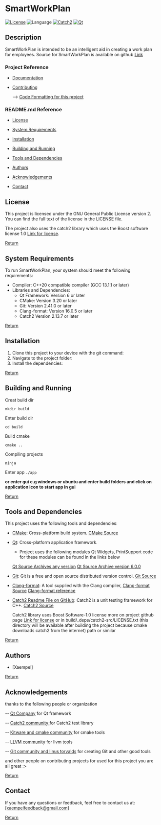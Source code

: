 # SmartWorkPlan

[![License](https://img.shields.io/badge/License-GPLv2-blue.svg)](https://www.gnu.org/licenses/gpl-2.0.html)
![Language](https://img.shields.io/badge/Language-C%2B%2B-blue)
[![Catch2](https://img.shields.io/badge/Tested_with-Catch2-2f2f2f.svg)](https://github.com/catchorg/Catch2)
[![Qt](https://img.shields.io/badge/Framework-Qt-41CD52.svg)](https://www.qt.io/)

## Description
SmartWorkPlan is intended to be an intelligent aid in creating a work plan for employees.
Source for SmartWorkPlan is available on github
[Link](https://github.com/Xaempel/SmartWorkPlan)

### Project Reference

* [Documentation](docs/ReadMe.md)

* [Contributing](.github/CONTRIBUTING.md)

  --> [Code Formatting for this project](.github/CONTRIBUTING.md#1-using-clang-format)

### README.md Reference

* [License](#license)

* [System Requirements](#system-requirements)

* [Installation](#installation)

* [Building and Running](#building-and-running)

* [Tools and Dependencies](#tools-and-dependencies)

* [Authors](#authors)

* [Acknowledgements](#acknowledgements)

* [Contact](#contact)

## License

This project is licensed under the GNU General Public License version 2. You can find the full text of the license in the LICENSE file.

The project also uses the catch2 library which uses the Boost software license 1.0 [Link for license](https://github.com/catchorg/Catch2/blob/devel/LICENSE.txt).

[Return](#readmemd-reference)
## System Requirements

To run SmartWorkPlan, your system should meet the following requirements:

- Compiler: C++20 compatible compiler (GCC 13.1.1 or later)
- Libraries and Dependencies:
  - Qt Framework: Version 6 or later
  - CMake: Version 3.20 or later
  - Git: Version 2.41.0 or later 
  - Clang-format: Version 16.0.5 or later
  - Catch2 Version 2.13.7 or later  

[Return](#readmemd-reference)
## Installation

1. Clone this project to your device with the git command:
2. Navigate to the project folder:
3. Install the dependencies:

[Return](#readmemd-reference)
## Building and Running 

Creat build dir

``` mkdir build ``` 

Enter build dir

``` cd build ``` 

Build cmake 

``` cmake .. ``` 

Compiling projects

``` ninja ``` 

Enter app 
``` ./app ```  

**or enter gui e.g windows or ubuntu and enter build folders and click on application icon to start app in gui**

[Return](#readmemd-reference)
## Tools and Dependencies

This project uses the following tools and dependencies:

* [CMake](https://cmake.org/): Cross-platform build system.
  [CMake Source](https://github.com/Kitware/CMake)

* [Qt](https://www.qt.io/): Cross-platform application framework.
  * Project uses the following modules Qt Widgets, PrintSupport code for these modules can be found in the links below

  [Qt Source Archives any version](https://download.qt.io/archive/qt/)
  [Qt Source Archive version 6.0.0](https://download.qt.io/archive/qt/6.0/6.0.0/)

* [Git](https://git-scm.com/): Git is a free and open source distributed version control.
  [Git Source](https://github.com/git/git)

* [Clang-format](https://llvm.org/): A tool supplied with the Clang compiler,
  [Clang-format Source](https://github.com/llvm/llvm-project/tree/main/clang/tools/clang-format)
  [Clang-format reference](https://clang.llvm.org/docs/ClangFormat.html)

* [Catch2 Readme File on GitHub](https://github.com/catchorg/Catch2/blob/devel/README.md): Catch2 is a unit testing framework for C++.
  [Catch2 Source](https://github.com/catchorg/Catch2) 

  Catch2 library uses Boost Software-1.0 license more on project github page [Link for license](https://github.com/catchorg/Catch2/blob/devel/LICENSE.txt) 
  or in build/_deps/catch2-src/LICENSE.txt 
  (this directory will be available after building the project because cmake downloads catch2 from the internet) path or similar

[Return](#readmemd-reference)

## Authors

* [Xaempel]

[Return](#readmemd-reference)
## Acknowledgements

thanks to the following people or organization

-- [Qt Company](https://www.qt.io/) for Qt framework

-- [Catch2 community ](https://github.com/catchorg/Catch2) for Catch2 test library

-- [Kitware and cmake community](https://github.com/Kitware/CMake) for cmake tools

-- [LLVM community](https://github.com/llvm/llvm-project) for llvm tools

-- [Git community and linus torvalds](https://github.com/git/git) for creating Git and other good tools 

and other people on contributing projects for used for this project you are all great :> 

[Return](#readmemd-reference)
## Contact 

If you have any questions or feedback, feel free to contact us at: [xaempelfeedback@gmail.com]

[Return](#readmemd-reference)